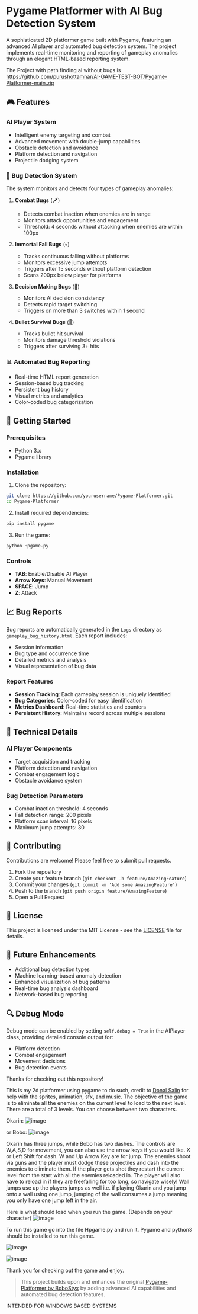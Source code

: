 # Pygame Platformer with AI Bug Detection System

A sophisticated 2D platformer game built with Pygame, featuring an advanced AI player and automated bug detection system. The project implements real-time monitoring and reporting of gameplay anomalies through an elegant HTML-based reporting system.

The Project with path finding ai without bugs is https://github.com/purushottamnar/AI-GAME-TEST-BOT/Pygame-Platformer-main.zip

## 🎮 Features

### AI Player System
- Intelligent enemy targeting and combat
- Advanced movement with double-jump capabilities
- Obstacle detection and avoidance
- Platform detection and navigation
- Projectile dodging system

### 🐛 Bug Detection System
The system monitors and detects four types of gameplay anomalies:

1. **Combat Bugs** (🗡️)
   - Detects combat inaction when enemies are in range
   - Monitors attack opportunities and engagement
   - Threshold: 4 seconds without attacking when enemies are within 100px

2. **Immortal Fall Bugs** (💀)
   - Tracks continuous falling without platforms
   - Monitors excessive jump attempts
   - Triggers after 15 seconds without platform detection
   - Scans 200px below player for platforms

3. **Decision Making Bugs** (🤔)
   - Monitors AI decision consistency
   - Detects rapid target switching
   - Triggers on more than 3 switches within 1 second

4. **Bullet Survival Bugs** (🎯)
   - Tracks bullet hit survival
   - Monitors damage threshold violations
   - Triggers after surviving 3+ hits

### 📊 Automated Bug Reporting
- Real-time HTML report generation
- Session-based bug tracking
- Persistent bug history
- Visual metrics and analytics
- Color-coded bug categorization

## 🚀 Getting Started

### Prerequisites
- Python 3.x
- Pygame library

### Installation
1. Clone the repository:
```bash
git clone https://github.com/yourusername/Pygame-Platformer.git
cd Pygame-Platformer
```

2. Install required dependencies:
```bash
pip install pygame
```

3. Run the game:
```bash
python Hpgame.py
```

### Controls
- **TAB**: Enable/Disable AI Player
- **Arrow Keys**: Manual Movement
- **SPACE**: Jump
- **Z**: Attack

## 📈 Bug Reports

Bug reports are automatically generated in the `Logs` directory as `gameplay_bug_history.html`. Each report includes:
- Session information
- Bug type and occurrence time
- Detailed metrics and analysis
- Visual representation of bug data

### Report Features
- **Session Tracking**: Each gameplay session is uniquely identified
- **Bug Categories**: Color-coded for easy identification
- **Metrics Dashboard**: Real-time statistics and counters
- **Persistent History**: Maintains record across multiple sessions

## 🔧 Technical Details

### AI Player Components
- Target acquisition and tracking
- Platform detection and navigation
- Combat engagement logic
- Obstacle avoidance system

### Bug Detection Parameters
- Combat inaction threshold: 4 seconds
- Fall detection range: 200 pixels
- Platform scan interval: 16 pixels
- Maximum jump attempts: 30

## 🤝 Contributing

Contributions are welcome! Please feel free to submit pull requests.

1. Fork the repository
2. Create your feature branch (`git checkout -b feature/AmazingFeature`)
3. Commit your changes (`git commit -m 'Add some AmazingFeature'`)
4. Push to the branch (`git push origin feature/AmazingFeature`)
5. Open a Pull Request

## 📝 License

This project is licensed under the MIT License - see the [LICENSE](LICENSE) file for details.

## 🎯 Future Enhancements
- Additional bug detection types
- Machine learning-based anomaly detection
- Enhanced visualization of bug patterns
- Real-time bug analysis dashboard
- Network-based bug reporting

## 🔍 Debug Mode
Debug mode can be enabled by setting `self.debug = True` in the AIPlayer class, providing detailed console output for:
- Platform detection
- Combat engagement
- Movement decisions
- Bug detection events

Thanks for checking out this repository!

This is my 2d platformer using pygame to do such, credit to [Donal Salin](https://github.com/DonalSa) for help with the sprites, animation, sfx, and music.
The objective of the game is to eliminate all the enemies on the current level to load to the next level. There are a total of 3 levels.
You can choose between two characters.

Okarin:
![image](https://github.com/user-attachments/assets/f6e29327-cb55-4a52-83f7-5e07f6d9fc3e)

or Bobo:
![image](https://github.com/user-attachments/assets/57f6bbd4-9328-47a3-aa8f-2274135e053c)

Okarin has three jumps, while Bobo has two dashes.
The controls are W,A,S,D for movement, you can also use the arrow keys if you would like. X or Left Shift for dash.  W and Up Arrow Key are for jump.
The enemies shoot via guns and the player must dodge these projectiles and dash into the enemies to eliminate them.
If the player gets shot they restart the current level from the start with all the enemies reloaded in.
The player will also have to reload in if they are freefalling for too long, so navigate wisely!
Wall jumps use up the players jumps as well i.e. if playing Okarin and you jump onto a wall using one jump, jumping of the wall consumes a jump meaning you only have one jump left in the air.

Here is what should load when you run the game. (Depends on your character)
![image](https://github.com/user-attachments/assets/5b52d1b6-f4a4-4d7c-97e0-63fc1f38fb12)

To run this game go into the file Hpgame.py and run it. Pygame and python3 should be installed to run this game.

![image](https://github.com/user-attachments/assets/16364cfe-eff9-493d-9dc0-532a1a8261c0)

![image](https://github.com/user-attachments/assets/bb413956-17fc-4644-a123-f0b743f92c72)

Thank you for checking out the game and enjoy.

> This project builds upon and enhances the original [Pygame-Platformer by BoboStyx](https://github.com/BoboStyx/Pygame-Platformer) by adding advanced AI capabilities and automated bug detection features.

INTENDED FOR WINDOWS BASED SYSTEMS
